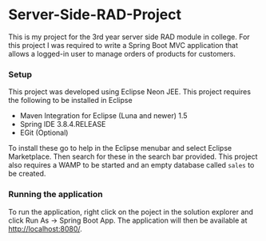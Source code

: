 # Server-Side-RAD-Project
This is my project for the 3rd year server side RAD module in college. For this project I was required to write a Spring Boot MVC application that allows a logged-in user to manage orders of products for customers.

### Setup
This project was developed using Eclipse Neon JEE. This project requires the following to be installed in Eclipse
+ Maven Integration for Eclipse (Luna and newer) 1.5
+ Spring IDE 3.8.4.RELEASE
+ EGit (Optional)

To install these go to help in the Eclipse menubar and select Eclipse Marketplace. Then search for these in the search bar provided. This project also requires a WAMP to be started and an empty database called `sales` to be created.

### Running the application
To run the application, right click on the poject in the solution explorer and click Run As -> Spring Boot App. The application will then be available at [http://localhost:8080/](http://localhost:8080/).